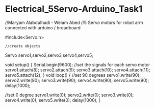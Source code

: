 # Electrical_5Servo-Arduino_Task1

//Maryam Alabdulhadi - Weiam Abed 
//5 Servo motors for robot arm connected with arduino / breadboard

#include<Servo.h>

	//create objects
Servo servo1,servo2,servo3,servo4,servo5;

void setup()
{
  Serial.begin(9600);
    //set the signals for each servo motor
  servo1.attach(8);
  servo2.attach(9);
  servo3.attach(10);
  servo4.attach(11); 
  servo5.attach(12); 
}
void loop()
{
  //set 90 degrees
  servo1.write(90);
  servo2.write(90);
  servo3.write(90);
  servo4.write(90);
  servo5.write(90);
  delay(1000);
  
  //set 0 degree
  servo1.write(0);
  servo2.write(0);
  servo3.write(0);
  servo4.write(0);
  servo5.write(0);
  delay(1000);
}
